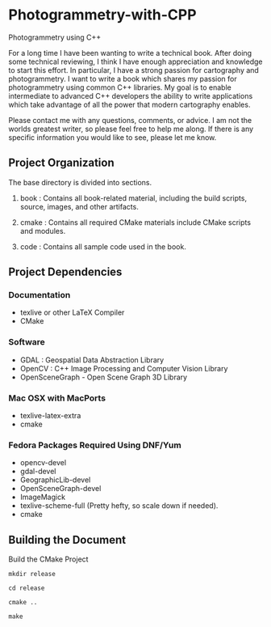 # Photogrammetry-with-CPP
Photogrammetry using C++

For a long time I have been wanting to write a technical book.  After doing some 
technical reviewing, I think I have enough appreciation and knowledge to start
this effort.  In particular, I have a strong passion for cartography and 
photogrammetry.  I want to write a book which shares my passion for photogrammetry
using common C++ libraries.  My goal is to enable intermediate to advanced
C++ developers the ability to write applications which take advantage of
all the power that modern cartography enables. 


Please contact me with any questions, comments, or advice.  I am not the worlds
greatest writer, so please feel free to help me along.  If there is any specific
information you would like to see, please let me know. 

## Project Organization

The base directory is divided into sections. 

1.  book : Contains all book-related material, including the build scripts, source, images, and other artifacts.

2.  cmake : Contains all required CMake materials include CMake scripts and modules.

3.  code : Contains all sample code used in the book.

## Project Dependencies

### Documentation

- texlive or other LaTeX Compiler
- CMake

### Software

- GDAL   : Geospatial Data Abstraction Library
- OpenCV : C++ Image Processing and Computer Vision Library
- OpenSceneGraph - Open Scene Graph 3D Library

### Mac OSX with MacPorts

- texlive-latex-extra
- cmake

### Fedora Packages Required Using DNF/Yum

- opencv-devel
- gdal-devel
- GeographicLib-devel
- OpenSceneGraph-devel
- ImageMagick
- texlive-scheme-full (Pretty hefty, so scale down if needed).
- cmake


## Building the Document

Build the CMake Project

    mkdir release
    
    cd release

    cmake ..
    
    make
    
